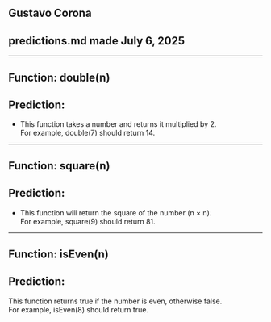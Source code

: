 ## Gustavo Corona
## predictions.md made July 6, 2025

---

## Function: double(n)

## Prediction:
- This function takes a number and returns it multiplied by 2.  
For example, double(7) should return 14.

---

## Function: square(n)

## Prediction:
- This function will return the square of the number (n × n).  
For example, square(9) should return 81.

---

## Function: isEven(n)

## Prediction:
This function returns true if the number is even, otherwise false.  
For example, isEven(8) should return true.

